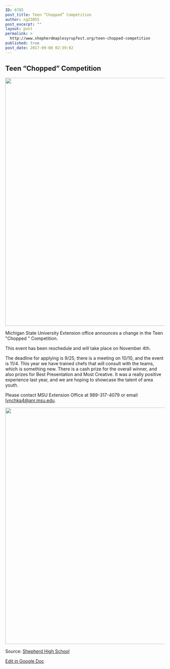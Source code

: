 ```yaml
---
ID: 6785
post_title: Teen “Chopped” Competition
author: ng23055
post_excerpt: ""
layout: post
permalink: >
  http://www.shepherdmaplesyrupfest.org/teen-chopped-competition
published: true
post_date: 2017-09-08 02:39:02
---
```

<h2>Teen “Chopped” Competition</h2>
<img title="" src="http://www.shepherdmaplesyrupfest.org/wp-content/uploads/2017/09/null-5.png" alt="" width="564" height="780" />

Michigan State University Extension office announces a change in the Teen "Chopped " Competition.

This event has been reschedule and will take place on November 4th.

The deadline for applying is 9/25, there is a meeting on 10/10, and the event is 11/4. This year we have trained chefs that will consult with the teams, which is something new. There is a cash prize for the overall winner, and also prizes for Best Presentation and Most Creative. It was a really positive experience last year, and we are hoping to showcase the talent of area youth.

Please contact MSU Extension Office at 989-317-4079 or email <a href="mailto:lynchka4@anr.msu.edu">lynchka4@anr.msu.edu</a>.

<img title="" src="http://www.shepherdmaplesyrupfest.org/wp-content/uploads/2017/09/null-6.png" alt="" width="564" height="744" />

Source: <a href="https://www.facebook.com/shepherdmihs/posts/682943965234025">Shepherd High School</a>

<a href="https://docs.google.com/document/d/1kD2KrEm_axlEgGoTVIk8Fe4hdHswUdN3iqyLpV3TKzQ/edit?usp=sharing">Edit in Google Doc</a>